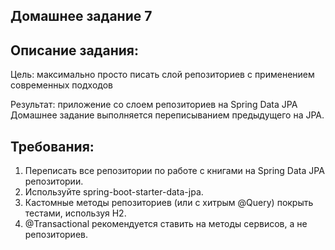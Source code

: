 Домашнее задание 7
---
Описание задания:
---
Цель: максимально просто писать слой репозиториев с применением современных подходов

Результат: приложение со слоем репозиториев на Spring Data JPA Домашнее задание выполняется переписыванием предыдущего на JPA.

Требования:
----
1. Переписать все репозитории по работе с книгами на Spring Data JPA репозитории.
2. Используйте spring-boot-starter-data-jpa.
3. Кастомные методы репозиториев (или с хитрым @Query) покрыть тестами, используя H2.
4. @Transactional рекомендуется ставить на методы сервисов, а не репозиториев.
